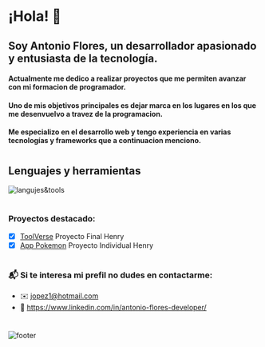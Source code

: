 
# ¡Hola! 👋 

## Soy Antonio Flores, un desarrollador apasionado y entusiasta de la tecnología.

#### Actualmente me dedico a realizar proyectos que me permiten avanzar con mi formacion de programador.

#### Uno de mis objetivos principales es dejar marca en los lugares en los que me desenvuelvo a travez de la programacion.

#### Me especializo en el desarrollo web y tengo experiencia en varias tecnologías y frameworks que a continuacion menciono.
#
## Lenguajes y herramientas
![langujes&tools](https://user-images.githubusercontent.com/76783198/182465347-06d45139-1931-4a88-b81a-a6861070c02a.svg)
#
### Proyectos destacado:

- [x] [ToolVerse](https://clienttoolverse-production.up.railway.app/) Proyecto Final Henry
- [x] [App Pokemon](https://github.com/jopez1/app-pokemon) Proyecto Individual Henry
#
### 📬 Si te interesa mi prefil no dudes en contactarme:
- ✉️ jopez1@hotmail.com
- 📌 https://www.linkedin.com/in/antonio-flores-developer/
#
![footer](https://i.pinimg.com/originals/2f/f4/28/2ff428006f3ade5f10beac69372062ab.gif)